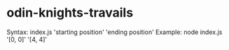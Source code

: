# odin-knights-travails

Syntax: index.js 'starting position' 'ending position'
Example: node index.js '[0, 0]' '[4, 4]'
